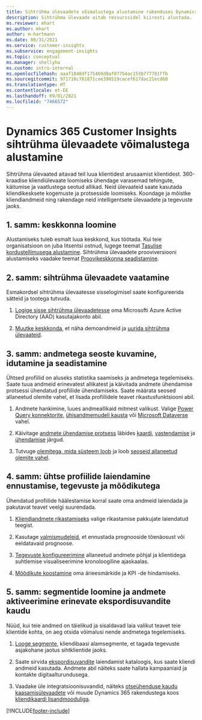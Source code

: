 ```yaml
---
title: Sihtrühma ülevaadete võimalustega alustamine rakenduses Dynamics 365 Customer Insights
description: Sihtrühma ülevaade aitab ressurssidel kiiresti alustada.
ms.reviewer: mhart
ms.author: mhart
author: m-hartmann
ms.date: 08/31/2021
ms.service: customer-insights
ms.subservice: engagement-insights
ms.topic: conceptual
ms.manager: shellyha
ms.custom: intro-internal
ms.openlocfilehash: aaaf1848df175469d8af07754ac153b777781ffb
ms.sourcegitcommit: 971716c761871cee390519cacef617dac21ecd60
ms.translationtype: HT
ms.contentlocale: et-EE
ms.lasthandoff: 09/01/2021
ms.locfileid: "7466572"
---
```

# <a name="get-started-with-dynamics-365-customer-insights-audience-insights-capability"></a>Dynamics 365 Customer Insights sihtrühma ülevaadete võimalustega alustamine

Sihtrühma ülevaated aitavad teil luua klientidest arusaamist klientidest. 360-kraadise kliendiülevaate loomiseks ühendage varasemad tehingute, käitumise ja vaatlustega seotud allikad. Neid ülevaateid saate kasutada kliendikesksete kogemuste ja protsesside loomiseks. Koondage ja mõistke kliendiandmeid ning rakendage neid intelligentsete ülevaadete ja tegevuste jaoks.

## <a name="step-1-create-an-environment"></a>1. samm: keskkonna loomine

Alustamiseks tuleb esmalt luua keskkond, kus töötada. Kui teie organisatsioon on juba litsentsi ostnud, lugege teemat [Tasulise kordustellimusega alustamine](get-started-paid.md). Sihtrühma ülevaadete prooviversiooni alustamiseks vaadake teemat [Proovikeskkonna seadistamine](get-started-trial.md). 

## <a name="step-2-explore-audience-insights"></a>2. samm: sihtrühma ülevaadete vaatamine

Esmakordsel sihtrühma ülevaatesse sisselogimisel saate konfigureerida sätteid ja tootega tutvuda.

1. [Logige sisse sihtrühma ülevaadetesse](https://home.ci.ai.dynamics.com) oma Microsofti Azure Active Directory (AAD) kasutajakonto abil.

1. [Muutke keskkonda](manage-environments.md#switch-environments), et näha demoandmeid ja [uurida sihtrühma ülevaateid](home.md).

##  <a name="step-3-ingest-unify-and-set-up-relationships-for-your-data"></a>3. samm: andmetega seoste kuvamine, idutamine ja seadistamine

Ühtsed profiilid on aluseks statistika saamiseks ja andmetega tegelemiseks. Saate tuua andmeid erinevatest allikatest ja käivitada andmete ühendamise protsessi ühendatud profiilide ühendamiseks. Saate määrata seosed allaneetud olemite vahel, et lisada profiilidele teavet rikastusfunktsiooni abil. 

1. Andmete hankimine, luues andmeallikaid mitmest valikust. Valige [Power Query konnektorite](connect-power-query.md), [ühisandmemudeli kausta](connect-common-data-model.md) või [Microsoft Dataverse](connect-common-data-service-lake.md) vahel. 

1. Käivitage [andmete ühendamise protsess](data-unification.md) läbides [kaardi](map-entities.md), [vastendamise](match-entities.md) ja [ühendamise](merge-entities.md) järgud.

1. Tutvuge [olemitega, mida süsteem loob](entities.md) ja loob [seoseid allaneetud olemite vahel](relationships.md).
    
## <a name="step-4-enhance-unified-profiles-with-predictions-activities-and-measures"></a>4. samm: ühtse profiilide laiendamine ennustamise, tegevuste ja mõõdikutega

Ühendatud profiilide häälestamise korral saate oma andmeid laiendada ja pakutavat teavet veelgi suurendada.

1. [Kliendiandmete rikastamiseks](enrichment-hub.md) valige rikastamise pakkujate laiendatud teegist.

1. Kasutage [valmismudeleid](predictions-overview.md), et ennustada prognooside tõenäosust või eeldatavaid prognoose.

1. [Tegevuste konfigureerimine](activities.md) allaneetud andmete põhjal ja klientidega suhtlemise visualiseerimine kronoloogiline ajaskaalas. 

1. [Mõõdikute koostamine](measures.md) oma ärieesmärkide ja KPI -de hindamiseks.
 
## <a name="step-5-create-segments-and-activate-data-through-various-export-options"></a>5. samm: segmentide loomine ja andmete aktiveerimine erinevate ekspordisuvandite kaudu

Nüüd, kui teie andmed on täielikud ja sisaldavad laia valikut teavet teie klientide kohta, on aeg otsida võimalusi nende andmetega tegelemiseks. 

1. [Looge segmente](segments.md), kliendibaasi alamsegmente, et tagada tegevuste asjakohane jaotus sihtklientide jaoks.

1. Saate sirvida [ekspordisuvandite](export-destinations.md) laiendamist kataloogis, kus saate kliendi andmeid kasutada. Andmete abil näiteks saate hallata kampaaniaid ja kontakte digitaalturundusega.

1. Vaadake üle integratsioonisuvandid, näiteks [otseühenduse kaudu kaasamisülevaadete](../engagement-insights/integrate-audience-insights-engagement-insights.md) või muude Dynamics 365 rakendustega koos [kliendikaardi lisandmooduliga](customer-card-add-in.md).  


[!INCLUDE[footer-include](../includes/footer-banner.md)]
